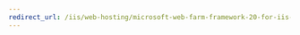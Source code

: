 ```yaml
---
redirect_url: /iis/web-hosting/microsoft-web-farm-framework-20-for-iis-7/overview-of-the-web-farm-framework-20-for-iis
---
```

